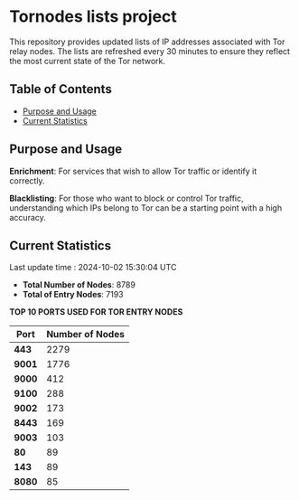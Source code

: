 # Tornodes lists project

This repository provides updated lists of IP addresses associated with Tor relay nodes. The lists are refreshed every 30 minutes to ensure they reflect the most current state of the Tor network.

## Table of Contents

- [Purpose and Usage](#purpose-and-usage)
- [Current Statistics](#current-statistics)


## Purpose and Usage

**Enrichment**: For services that wish to allow Tor traffic or identify it correctly.

**Blacklisting**: For those who want to block or control Tor traffic, understanding which IPs belong to Tor can be a starting point with a high accuracy.

## Current Statistics

Last update time : 2024-10-02 15:30:04 UTC

- **Total Number of Nodes**: 8789
- **Total of Entry Nodes**: 7193

**TOP 10 PORTS USED FOR TOR ENTRY NODES**

| **Port** | **Number of Nodes** |
|------|-----------------|
| **443**   | 2279  |
| **9001**   | 1776  |
| **9000**   | 412  |
| **9100**   | 288  |
| **9002**   | 173  |
| **8443**   | 169  |
| **9003**   | 103  |
| **80**   | 89  |
| **143**   | 89  |
| **8080**   | 85  |

